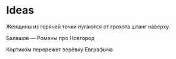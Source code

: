# Ideas

Женщины из горячей точки пугаются от грохота штанг наверху.

Балашов — Романы про Новгород

Кортиком перережет верёвку Евграфыча